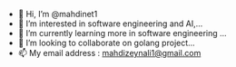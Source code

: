- 👋 Hi, I’m @mahdinet1
- 👀 I’m interested in software engineering and AI,...
- 🌱 I’m currently learning more in software engineering ...
- 💞️ I’m looking to collaborate on golang project...
- 📫 My email address : mahdizeynali1@gmail.com

<!---
mahdinet1/mahdinet1 is a ✨ special ✨ repository because its `README.md` (this file) appears on your GitHub profile.
You can click the Preview link to take a look at your changes.
--->
